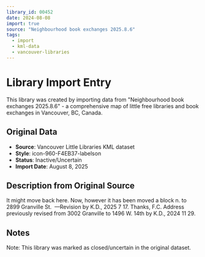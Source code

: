 ```yaml
---
library_id: 00452
date: 2024-08-08
import: true
source: "Neighbourhood book exchanges 2025.8.6"
tags:
  - import
  - kml-data
  - vancouver-libraries
---
```


# Library Import Entry

This library was created by importing data from "Neighbourhood book exchanges 2025.8.6" - a comprehensive map of little free libraries and book exchanges in Vancouver, BC, Canada.

## Original Data

- **Source**: Vancouver Little Libraries KML dataset
- **Style**: icon-960-F4EB37-labelson
- **Status**: Inactive/Uncertain
- **Import Date**: August 8, 2025

## Description from Original Source

It might move back here.
Now, however it has been moved a block n. to
2899 Granville St. 
—Revision by K.D., 2025 7 17. Thanks, F.C.
Address previously revised from 3002 Granville to 1496 W. 14th by K.D., 2024 11 29.



## Notes

Note: This library was marked as closed/uncertain in the original dataset.
